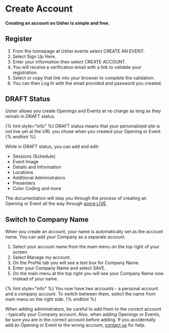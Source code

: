 # Create Account

#### Creating an account on Usher is simple and free.

## Register <a href="register" id="register"></a>

1. From the homepage at Usher.events select CREATE AN EVENT.
2. Select Sign Up Here.
3. Enter your information then select CREATE ACCOUNT.
4. You will receive a verification email with a link to validate your registration.
5. Select or copy that link into your browser to complete the validation.
6. You can then Log In with the email provided and password you created.

## DRAFT Status <a href="draft-status" id="draft-status"></a>

Usher allows you create Openings and Events at no charge as long as they remain in DRAFT status.

{% hint style="info" %}
DRAFT status means that your personalized site is not live yet at the URL you chose when you created your Opening or Event.
{% endhint %}

While in DRAFT status, you can add and edit:

* Sessions (Schedule)
* Event Image
* Details and Information
* Locations
* Additional Administrators
* Presenters
* Color Coding and more

The documentation will step you through the process of creating an Opening or Event all the way through [going LIVE](https://app.gitbook.com/createopening.html#go-live).

## Switch to Company Name <a href="change-to-company-name" id="change-to-company-name"></a>

When you create an account, your name is automatically set as the account name. You can add your Company as a separate account.

1. Select your account name from the main menu on the top right of your screen.
2. Select Manage my account.
3. On the Profile tab you will see a text box for Company Name.
4. Enter your Company Name and select SAVE.
5. On the main menu at the top right you will see your Company Name now instead of your name.

{% hint style="info" %}
You now have two accounts - a personal account and a company account. To switch between them, select the name from main menu on the right side.
{% endhint %}

When adding administrators, be careful to add them to the correct account - typically your Company account. Also, when adding Openings or Events, be sure you are in the correct account before adding. If you accidentally add an Opening or Event to the wrong account, [contact us](https://usher.events/contact) for help.
